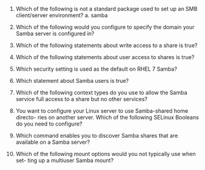 
1. Which of the following is not a standard package used to set up an SMB
	client/server environment?
	a. samba
2. Which of the following would you configure to specify the domain your
	Samba server is configured in?
3. Which of the following statements about write access to a share is true?

4. Which of the following statements about user access to shares is true?

5. Which security setting is used as the default on RHEL 7 Samba?

6. Which statement about Samba users is true?

7. Which of the following context types do you use to allow the Samba service
	full access to a share but no other services?

8. You want to configure your Linux server to use Samba-shared home directo-
	ries on another server. Which of the following SELinux Booleans do you need
	to configure?

9. Which command enables you to discover Samba shares that are available on a
	Samba server?

10. Which of the following mount options would you not typically use when set-
	ting up a multiuser Samba mount?
	